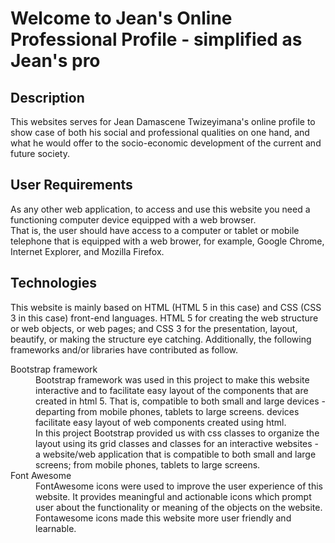 # Welcome to Jean's Online Professional Profile - simplified as <strong>Jean's pro</strong>

## Description
<p>
This websites serves for Jean Damascene Twizeyimana's online profile to show case of both his social and professional qualities on one hand, and what he would offer to the socio-economic development of the current and future society. 
</p>

## User Requirements
As any other web application, to access and use this website you need a functioning computer device equipped with a web browser. <br> 
That is, the user should have access to a computer or tablet or mobile telephone that is equipped with a web brower, for example, Google Chrome, Internet Explorer, and Mozilla Firefox. 

## Technologies
This website is mainly based on HTML (HTML 5 in this case) and CSS (CSS 3 in this case) front-end languages.
HTML 5 for creating the web structure or web objects, or web pages; and CSS 3 for the presentation, layout, beautify, or making the structure eye catching. 
Additionally, the following frameworks and/or libraries have contributed as follow.
<dl>
   <dt>
      Bootstrap framework
   <dt>
   <dd>
       Bootstrap framework was used in this project to make this website interactive and to facilitate easy layout of the components that are created in html 5.
That is, compatible to both small and large devices - departing from mobile phones, tablets to large screens.
 devices facilitate easy layout of web components created using html. <br>
In this project Bootstrap provided us with css classes to organize the layout using its grid classes and classes for an interactive websites - a website/web application that is compatible to both small and large screens; from mobile phones, tablets to large screens.
   </dd>


<dt>
      Font Awesome
   <dt>
   <dd>
       FontAwesome icons were used to improve the user experience of this website. 
       It provides meaningful and actionable icons which prompt user about the functionality or meaning of the objects on the website.
       Fontawesome icons made this website more user friendly and learnable.
   </dd>

</dl>
